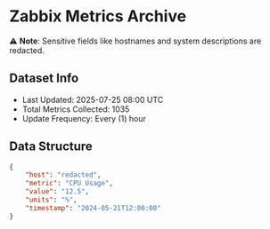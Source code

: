 # Zabbix Metrics Archive

⚠️ **Note**: Sensitive fields like hostnames and system descriptions are redacted.

## Dataset Info
- Last Updated: 2025-07-25 08:00 UTC
- Total Metrics Collected: 1035
- Update Frequency: Every (1) hour

## Data Structure
```json
{
    "host": "redacted",
    "metric": "CPU Usage",
    "value": "12.5",
    "units": "%",
    "timestamp": "2024-05-21T12:00:00"
}
```
